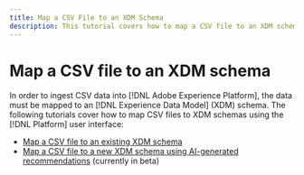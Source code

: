```yaml
---
title: Map a CSV File to an XDM Schema
description: This tutorial covers how to map a CSV file to an XDM schema using the Adobe Experience Platform user interface.
---
```

# Map a CSV file to an XDM schema

In order to ingest CSV data into [!DNL Adobe Experience Platform], the data must be mapped to an [!DNL Experience Data Model] (XDM) schema. The following tutorials cover how to map CSV files to XDM schemas using the [!DNL Platform] user interface:

* [Map a CSV file to an existing XDM schema](./existing-schema.md)
* [Map a CSV file to a new XDM schema using AI-generated recommendations](./recommendations.md) (currently in beta)
